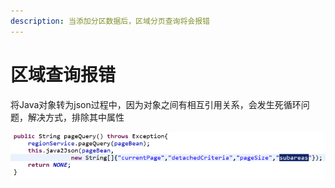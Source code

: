 ```yaml
---
description: 当添加分区数据后，区域分页查询将会报错
---
```


# 区域查询报错

将Java对象转为json过程中，因为对象之间有相互引用关系，会发生死循环问题，解决方式，排除其中属性

![](../../../../../.gitbook/assets/image%20%28115%29.png)

